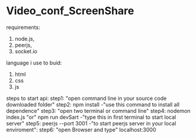 # Video_conf_ScreenShare

requirements:
 1. node.js,
 2. peerjs, 
 3. socket.io

language i use to buid:
 1. html
 2. css
 3. js
 
steps to start api:
  step1: "open command line in your source code downloaded folder" 
  step2: npm install -"use this command to install all dependence"
  step3: "open two terminal or command line"
  step4: nodemon index.js "or" npm run devSart -"type this in first terminal to start local server"
  step5: peerjs --port 3001  -"to start peerjs server in your local enviroment": 
  step6: "open Browser and type"  localhost:3000   

